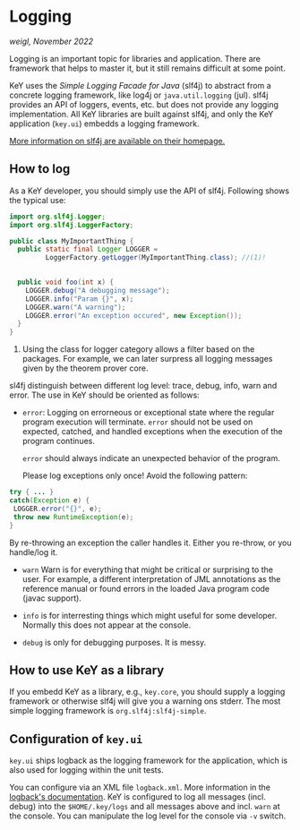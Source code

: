 # Logging 

*weigl, November 2022*

Logging is an important topic for libraries and application. There are
framework that helps to master it, but it still remains difficult at
some point.

KeY uses the *Simple Logging Facade for Java* (slf4j) to abstract from
a concrete logging framework, like log4j or `java.util.logging` (jul).
slf4j provides an API of loggers, events, etc. but does not provide
any logging implementation. All KeY libraries are built against slf4j,
and only the KeY application (`key.ui`) embedds a logging framework.

[More information on slf4j are available on their homepage.](https://www.slf4j.org/manual.html)

## How to log

As a KeY developer, you should simply use the API of slf4j. Following shows the typical use:

```java linenums="1"
import org.slf4j.Logger;
import org.slf4j.LoggerFactory;

public class MyImportantThing {
  public static final Logger LOGGER = 
         LoggerFactory.getLogger(MyImportantThing.class); //(1)!

  
  public void foo(int x) {
    LOGGER.debug("A debugging message");
    LOGGER.info("Param {}", x);
    LOGGER.warn("A warning");
    LOGGER.error("An exception occured", new Exception());  
  }
}
```

1.  Using the class for logger category allows a filter based on the packages. For example, we can later surpress all logging messages given by the theorem prover core. 



sl4fj distinguish between different log level: trace, debug, info,
warn and error. The use in KeY should be oriented as follows:

* `error`: Logging on errorneous or exceptional state where the
  regular program execution will terminate. `error` should not be used
  on expected, catched, and handled exceptions when the execution of
  the program continues.
  
    `error` should always indicate an unexpected behavior of the
  program.

    Please log exceptions only once! Avoid the following pattern:
```java
try { ... }
catch(Exception e) {
 LOGGER.error("{}", e);
 throw new RuntimeException(e);
} 
```
  By re-throwing an exception the caller handles it. Either you
  re-throw, or you handle/log it.


* `warn` Warn is for everything that might be critical or surprising
  to the user. For example, a different interpretation of JML
  annotations as the reference manual or found errors in the loaded
  Java program code (javac support).


* `info` is for interresting things which might useful for some
  developer. Normally this does not appear at the console. 
  
* `debug` is only for debugging purposes. It is messy.
  

## How to use KeY as a library

If you embedd KeY as a library, e.g., `key.core`, you should supply
a logging framework or otherwise slf4j will give you a warning ons
stderr. The most simple logging framework is `org.slf4j:slf4j-simple`.

## Configuration of `key.ui`

`key.ui` ships logback as the logging framework for the application,
which is also used for logging within the unit tests.

You can configure via an XML file `logback.xml`. More information in
the [logback's
documentation](https://logback.qos.ch/manual/configuration.html). KeY
is configured to log all messages (incl. debug) into the
`$HOME/.key/logs` and all messages above and incl. `warn` at the
console. You can manipulate the log level for the console via `-v`
switch.


